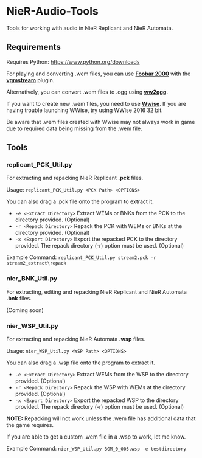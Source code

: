 # NieR-Audio-Tools
Tools for working with audio in NieR Replicant and NieR Automata.

## Requirements
Requires Python: https://www.python.org/downloads

For playing and converting .wem files, you can use **[Foobar 2000](https://www.foobar2000.org/download)** with the **[vgmstream](https://www.foobar2000.org/components/view/foo_input_vgmstream)** plugin.

Alternatively, you can convert .wem files to .ogg using **[ww2ogg](https://github.com/hcs64/ww2ogg)**.

If you want to create new .wem files, you need to use **[Wwise](https://www.audiokinetic.com/products/wwise/)**. If you are having trouble launching WWise, try using WWise 2016 32 bit.

Be aware that .wem files created with Wwise may not always work in game due to required data being missing from the .wem file.

## Tools
### replicant_PCK_Util.py
For extracting and repacking NieR Replicant **.pck** files.

Usage: `replicant_PCK_Util.py <PCK Path> <OPTIONS>`

You can also drag a .pck file onto the program to extract it.
* `-e <Extract Directory>` Extract WEMs or BNKs from the PCK to the directory provided. (Optional)
* `-r <Repack Directory>` Repack the PCK with WEMs or BNKs at the directory provided. (Optional)
* `-x <Export Directory>` Export the repacked PCK to the directory provided. The repack directory (-r) option must be used. (Optional)

Example Command: `replicant_PCK_Util.py stream2.pck -r stream2_extract\repack`

### nier_BNK_Util.py
For extracting, editing and repacking NieR Replicant and NieR Automata **.bnk** files.

(Coming soon)

### nier_WSP_Util.py
For extracting and repacking NieR Automata **.wsp** files.

Usage: `nier_WSP_Util.py <WSP Path> <OPTIONS>`

You can also drag a .wsp file onto the program to extract it.
* `-e <Extract Directory>` Extract WEMs from the WSP to the directory provided. (Optional)
* `-r <Repack Directory>` Repack the WSP with WEMs at the directory provided. (Optional)
* `-x <Export Directory>` Export the repacked WSP to the directory provided. The repack directory (-r) option must be used. (Optional)

**NOTE:** Repacking will not work unless the .wem file has additional data that the game requires.

If you are able to get a custom .wem file in a .wsp to work, let me know.

Example Command: `nier_WSP_Util.py BGM_0_005.wsp -e testdirectory`